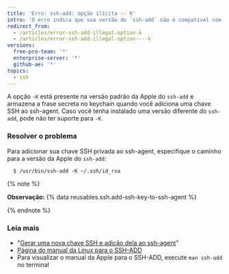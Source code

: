 ```yaml
---
title: 'Erro: ssh-add: opção ilícita -- K'
intro: 'O erro indica que sua versão do `ssh-add` não é compatível com a integração de keychain no macOS, que permite o armazenamento da frase secreta no keychain.'
redirect_from:
  - /articles/error-ssh-add-illegal-option-k
  - /articles/error-ssh-add-illegal-option----k
versions:
  free-pro-team: '*'
  enterprise-server: '*'
  github-ae: '*'
topics:
  - ssh
---
```


A opção `-K` está presente na versão padrão da Apple do `ssh-add` e armazena a frase secreta no keychain quando você adiciona uma chave SSH ao ssh-agent. Caso você tenha instalado uma versão diferente do `ssh-add`, pode não ter suporte para `-K`.

### Resolver o problema

Para adicionar sua chave SSH privada ao ssh-agent, especifique o caminho para a versão da Apple do `ssh-add`:

```shell
  $ /usr/bin/ssh-add -K ~/.ssh/id_rsa
```

{% note %}

**Observação:** {% data reusables.ssh.add-ssh-key-to-ssh-agent %}

{% endnote %}

### Leia mais

- "[Gerar uma nova chave SSH e adição dela ao ssh-agent](/articles/generating-a-new-ssh-key-and-adding-it-to-the-ssh-agent)"
- [Página do manual da Linux para o SSH-ADD](http://man7.org/linux/man-pages/man1/ssh-add.1.html)
- Para visualizar o manual da Apple para o SSH-ADD, execute `man ssh-add` no terminal
